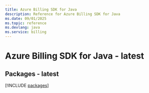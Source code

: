 ```yaml
---
title: Azure Billing SDK for Java
description: Reference for Azure Billing SDK for Java
ms.date: 09/01/2025
ms.topic: reference
ms.devlang: java
ms.service: billing
---
```

# Azure Billing SDK for Java - latest
## Packages - latest
[!INCLUDE [packages](billing-index.md)]